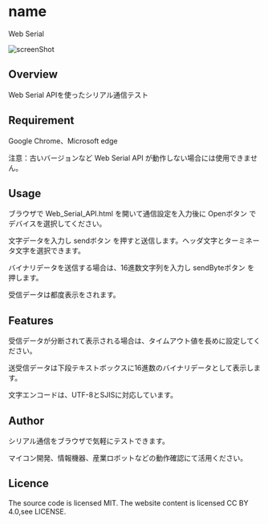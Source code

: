 # name
Web Serial

![screenShot](https://github.com/user-attachments/assets/dc817ad6-daa9-4637-aaeb-af7245bc9344)

## Overview
Web Serial APIを使ったシリアル通信テスト

## Requirement
Google Chrome、Microsoft edge

注意：古いバージョンなど Web Serial API が動作しない場合には使用できません。

## Usage
ブラウザで Web_Serial_API.html を開いて通信設定を入力後に Openボタン でデバイスを選択してください。

文字データを入力し sendボタン を押すと送信します。ヘッダ文字とターミネータ文字を選択できます。

バイナリデータを送信する場合は、16進数文字列を入力し sendByteボタン を押します。

受信データは都度表示をされます。

## Features
受信データが分断されて表示される場合は、タイムアウト値を長めに設定してください。

送受信データは下段テキストボックスに16進数のバイナリデータとして表示します。

文字エンコードは、UTF-8とSJISに対応しています。

## Author
シリアル通信をブラウザで気軽にテストできます。

マイコン開発、情報機器、産業ロボットなどの動作確認にて活用ください。

## Licence
The source code is licensed MIT. The website content is licensed CC BY 4.0,see LICENSE.
